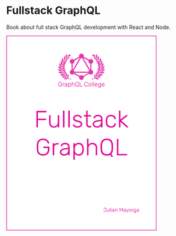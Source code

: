 # Fullstack GraphQL

Book about full stack GraphQL development with React and Node.

<a href="https://graphql.college/fullstack-graphql">
  <img src="manuscript/images/title_page.png" width="400px" alt="Cover" />
</a>
